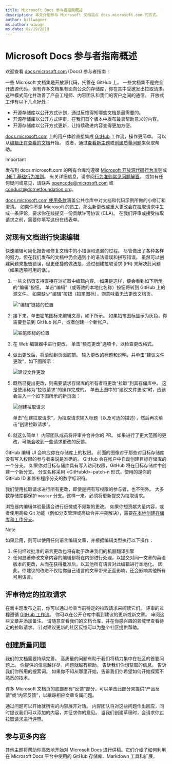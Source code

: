 ```yaml
---
title: Microsoft Docs 参与者指南概述
description: 本文介绍参与 Microsoft 文档站点 docs.microsoft.com 的方式。
author: billwagner
ms.author: wiwagn
ms.date: 02/19/2019
---
```


# <a name="microsoft-docs-contributor-guide-overview"></a>Microsoft Docs 参与者指南概述

欢迎查看 [docs.microsoft.com](https://docs.microsoft.com) (Docs) 参与者指南！

一些 Microsoft 文档集是开放源代码，托管在 GitHub 上。 一些文档集不是完全开放源代码，但有许多文档集有面向公众的存储库，你在其中受邀发出拉取请求。 这种模式简化并改善了产品工程师、内容团队和我们的客户之间的通信。 开放式工作有以下几点好处：

- 开源存储库以公开方式计划，通过反馈得知哪些文档是最需要的。
- 开源存储库以公开方式评审，在我们首个版本中发布最具帮助意义的内容。
- 开源存储库以公开方式更新，让持续改进内容变得更加方便。

[docs.microsoft.com](https://docs.microsoft.com) 上的用户体验直接集成 [GitHub](https://github.com) 工作流，操作更简单。 可以从[编辑正在查看的文档](#quick-edits-to-existing-documents)开始。 或者，通过[查看新主题](#review-open-prs)或[创建质量问题](#create-quality-issues)来获取帮助。

> [!IMPORTANT]
> 发布到 docs.microsoft.com 的所有仓库均遵循 [Microsoft 开放源代码行为准则](https://opensource.microsoft.com/codeofconduct/)或 [.NET 基础行为准则](https://dotnetfoundation.org/code-of-conduct)。 有关详细信息，请参阅[行为准则常见问题解答](https://opensource.microsoft.com/codeofconduct/faq/)。 或如有任何疑问或意见，请联系 [opencode@microsoft.com](mailto:opencode@microsoft.com) 或 [conduct@dotnetfoundation.org](mailto:conduct@dotnetfoundation.org)。<br>
>
> [docs.microsoft.com 使用条款](https://docs.microsoft.com/legal/termsofuse)涵盖公共仓库中对文档和代码示例所做的小修订和澄清。 如果你不是 Microsoft 的员工，那么新更改或重大更改会在拉取请求中生成一条评论，要求你在线提交一份贡献许可协议 (CLA)。 在我们评审或接受拉取请求之前，需要你填写这份在线表单。

## <a name="quick-edits-to-existing-documents"></a>对现有文档进行快速编辑

快速编辑可简化报告和修复文档中的小错误和遗漏的过程。 尽管做出了各种各样的努力，但在我们发布的文档中仍会遇到小的语法错误和拼写错误。 虽然可以创建问题来报告错误，但更便捷的做法是，通过创建拉取请求 (PR) 来解决此问题（如果选项可用的话）。

1. 一些文档页支持直接在浏览器中编辑内容。 如果是这样，便会看到如下所示的“编辑”按钮。 单击“编辑”（或等效的本地化名称）按钮将转到 GitHub 上的源文件。 如果缺少“编辑”按钮（铅笔图标），则意味着无法更改文档页。

   ![“编辑”链接的位置](./media/index/edit-article.png)

2. 接下来，单击铅笔图标来编辑文章，如下所示。 如果铅笔图标显示为灰色，你需要登录到 GitHub 帐户，或者创建一个新帐户。 

   ![铅笔图标的位置](./media/index/edit-icon.png)


3. 在 Web 编辑器中进行更改。 单击“预览更改”选项卡，以检查更改格式。

4. 做出更改后，将滚动到页面底部。 输入更改的标题和说明，并单击“建议文件更改”，如下图所示：

   ![建议文件更改](./media/index/submit-pull-request.png)

5. 既然已提出更改，则需要请求存储库的所有者将更改“拉取”到其存储库中。 这是使用称为“拉取请求”的操作完成的。 单击上图中的“建议文件更改”时，应该会进入一个如下图所示的新页面：

   ![创建拉取请求](media/index/create-pull-request.png)

   单击“创建拉取请求”，为拉取请求输入标题（以及可选的描述），然后再次单击“创建拉取请求”。

6. 就这么简单！ 内容团队成员将评审并合并你的 PR。 如果进行了更大范围的更改，可能会收到一些请求更改的反馈。

GitHub 编辑 UI 会响应你在存储库上的权限。 前面的图像对于那些对目标存储库没有写入权限的参与者来说是准确的。 GitHub 会在帐户中自动创建目标存储库的一个分支。 如果你对目标存储库具有写入访问权限，GitHub 将在目标存储库中创建一个新分支。 分支名称采用 \<GitHubId\>-patch-n 形式，使用的是你的 GitHub ID 和修补程序分支的数字标识符。

我们使用拉取请求进行所有更改，即使是拥有写权限的参与者，也不例外。 大多数存储库都保护 `master` 分支。这样一来，必须将更新提交为拉取请求。

浏览器内编辑体验最适合进行细微或不频繁的更改。 如果你想贡献大量内容，或者使用高级 Git 功能（例如分支管理或高级合并冲突解决），需要[在本地创建存储库和工作分支](how-to-write-workflows-major.md)。

> [!NOTE]
> 如果启用，则可以使用任何语言编辑文章，并根据编辑类型执行以下操作：
> 1. 任何经过批准的语言更改也将有助于改进我们的机器翻译引擎
> 2. 任何显著修改文章内容的编辑都将在内部进行处理，以提交对同一文章的英语版本的更改，从而在获得批准后，以其他所有语言对此编辑进行本地化。
> 因此，你建议的改进不仅给你自己语言的文章带来正面影响，还会影响其他所有可用语言。

## <a name="review-open-prs"></a>评审待定的拉取请求

在新主题发布之前，你可以通过检查当前待定的拉取请求来阅读它们。 评审的过程遵循 [GitHub 工作流](https://guides.github.com/introduction/flow/)。 你可以在公开仓库中看到建议的更新或新文章。 审阅这些文章并添加备注。 请随意查看我们的文档仓库，并在你感兴趣的领域里查看待定的拉取请求。 针对建议更新的社区反馈可以为整个社区提供帮助。

## <a name="create-quality-issues"></a>创建质量问题

我们的文档需要持续完善。 高质量的问题有助于我们将精力集中在社区的首要问题上。 你提供的信息越详尽，问题就越有帮助。 告诉我们你想获取的信息。 告诉我们你所用的搜索词。 如果你不知从哪里开始，告诉我们你希望如何开始探索不熟悉的技术。

许多 Microsoft 文档页的底部都有“反馈”部分，可以单击此部分来提供“产品反馈”或“内容反馈”，以跟踪相应文章专属问题。

通过问题可以开始就所需的内容展开对话。 内容团队将对这些问题作出回应，同时提议我们可以添加的内容，并征求你的意见。 当我们创建草稿时，会请求你[对拉取请求进行评审](#review-open-prs)。

## <a name="get-more-involved"></a>参与更多内容

其他主题将帮助你高效地开始对 Microsoft Docs 进行供稿。它们介绍了如何利用在 Microsoft Docs 平台中使用的 GitHub 存储库、Markdown 工具和扩展。
